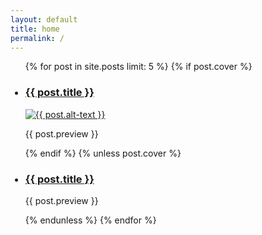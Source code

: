 ```yaml
---
layout: default
title: home
permalink: /
---
```


<div class="preview-wrapper">
  <nav class="link-preview">
  <ul>
  <!-- Displays 5 most recent blog posts -->
  {% for post in site.posts limit: 5 %}
  <!-- Discern post type -->
    {% if post.cover %} 
      <br>
      <div class="preview-image-card">
        <h3>
          <li><a href="{{ post.url }}">{{ post.title }}</a></li>
        </h3>
        <div class="preview-image">
      <a href="{{ post.url }}"><img src="{{ post.cover }}" alt="{{ post.alt-text }}" class="image-post-cover-preview"></a>
        </div>
        <p> {{ post.preview }} </p>
      </div>
    {% endif %} 
    {% unless post.cover %}
      <div class="preview-card">
        <h3>
          <li><a href="{{ post.url }}">{{ post.title }}</a></li>
        </h3>
        <p> {{ post.preview }} </p>
      </div>
    {% endunless %} 
  {% endfor %}
  </ul>
  </nav>
</div>
